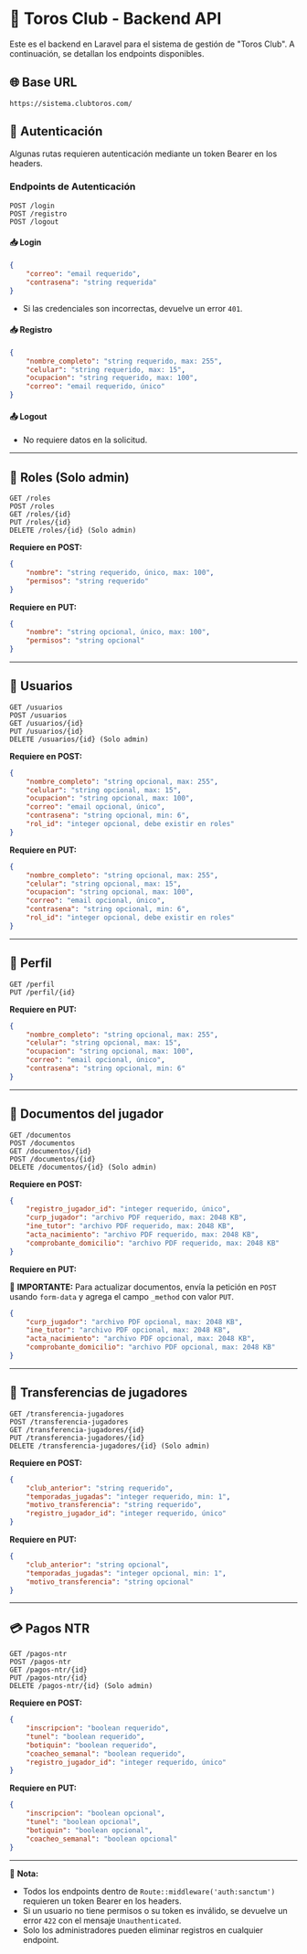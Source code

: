 # 📌 Toros Club - Backend API

Este es el backend en Laravel para el sistema de gestión de "Toros Club".
A continuación, se detallan los endpoints disponibles.

## 🌐 Base URL

```
https://sistema.clubtoros.com/
```

## 🔑 Autenticación

Algunas rutas requieren autenticación mediante un token Bearer en los headers.

### **Endpoints de Autenticación**

```
POST /login
POST /registro
POST /logout
```

#### 📥 **Login**

```json
{
    "correo": "email requerido",
    "contrasena": "string requerida"
}
```

-   Si las credenciales son incorrectas, devuelve un error `401`.

#### 📥 **Registro**

```json
{
    "nombre_completo": "string requerido, max: 255",
    "celular": "string requerido, max: 15",
    "ocupacion": "string requerido, max: 100",
    "correo": "email requerido, único"
}
```

#### 📤 **Logout**

-   No requiere datos en la solicitud.

---

## 📌 **Roles** (Solo admin)

```
GET /roles
POST /roles
GET /roles/{id}
PUT /roles/{id}
DELETE /roles/{id} (Solo admin)
```

**Requiere en POST:**

```json
{
    "nombre": "string requerido, único, max: 100",
    "permisos": "string requerido"
}
```

**Requiere en PUT:**

```json
{
    "nombre": "string opcional, único, max: 100",
    "permisos": "string opcional"
}
```

---

## 👥 **Usuarios**

```
GET /usuarios
POST /usuarios
GET /usuarios/{id}
PUT /usuarios/{id}
DELETE /usuarios/{id} (Solo admin)
```

**Requiere en POST:**

```json
{
    "nombre_completo": "string opcional, max: 255",
    "celular": "string opcional, max: 15",
    "ocupacion": "string opcional, max: 100",
    "correo": "email opcional, único",
    "contrasena": "string opcional, min: 6",
    "rol_id": "integer opcional, debe existir en roles"
}
```

**Requiere en PUT:**

```json
{
    "nombre_completo": "string opcional, max: 255",
    "celular": "string opcional, max: 15",
    "ocupacion": "string opcional, max: 100",
    "correo": "email opcional, único",
    "contrasena": "string opcional, min: 6",
    "rol_id": "integer opcional, debe existir en roles"
}
```

---

## 👤 **Perfil**

```
GET /perfil
PUT /perfil/{id}
```

**Requiere en PUT:**

```json
{
    "nombre_completo": "string opcional, max: 255",
    "celular": "string opcional, max: 15",
    "ocupacion": "string opcional, max: 100",
    "correo": "email opcional, único",
    "contrasena": "string opcional, min: 6"
}
```

---

## 📝 **Documentos del jugador**

```
GET /documentos
POST /documentos
GET /documentos/{id}
POST /documentos/{id}
DELETE /documentos/{id} (Solo admin)
```

**Requiere en POST:**

```json
{
    "registro_jugador_id": "integer requerido, único",
    "curp_jugador": "archivo PDF requerido, max: 2048 KB",
    "ine_tutor": "archivo PDF requerido, max: 2048 KB",
    "acta_nacimiento": "archivo PDF requerido, max: 2048 KB",
    "comprobante_domicilio": "archivo PDF requerido, max: 2048 KB"
}
```

**Requiere en PUT:**

🔹 **IMPORTANTE:** Para actualizar documentos, envía la petición en `POST` usando `form-data` y agrega el campo `_method` con valor `PUT`.

```json
{
    "curp_jugador": "archivo PDF opcional, max: 2048 KB",
    "ine_tutor": "archivo PDF opcional, max: 2048 KB",
    "acta_nacimiento": "archivo PDF opcional, max: 2048 KB",
    "comprobante_domicilio": "archivo PDF opcional, max: 2048 KB"
}
```

---

## 🔄 **Transferencias de jugadores**

```
GET /transferencia-jugadores
POST /transferencia-jugadores
GET /transferencia-jugadores/{id}
PUT /transferencia-jugadores/{id}
DELETE /transferencia-jugadores/{id} (Solo admin)
```

**Requiere en POST:**

```json
{
    "club_anterior": "string requerido",
    "temporadas_jugadas": "integer requerido, min: 1",
    "motivo_transferencia": "string requerido",
    "registro_jugador_id": "integer requerido, único"
}
```

**Requiere en PUT:**

```json
{
    "club_anterior": "string opcional",
    "temporadas_jugadas": "integer opcional, min: 1",
    "motivo_transferencia": "string opcional"
}
```

---

## 💳 **Pagos NTR**

```
GET /pagos-ntr
POST /pagos-ntr
GET /pagos-ntr/{id}
PUT /pagos-ntr/{id}
DELETE /pagos-ntr/{id} (Solo admin)
```

**Requiere en POST:**

```json
{
    "inscripcion": "boolean requerido",
    "tunel": "boolean requerido",
    "botiquin": "boolean requerido",
    "coacheo_semanal": "boolean requerido",
    "registro_jugador_id": "integer requerido, único"
}
```

**Requiere en PUT:**

```json
{
    "inscripcion": "boolean opcional",
    "tunel": "boolean opcional",
    "botiquin": "boolean opcional",
    "coacheo_semanal": "boolean opcional"
}
```

---

📌 **Nota:**

-   Todos los endpoints dentro de `Route::middleware('auth:sanctum')` requieren un token Bearer en los headers.
-   Si un usuario no tiene permisos o su token es inválido, se devuelve un error `422` con el mensaje `Unauthenticated`.
-   Solo los administradores pueden eliminar registros en cualquier endpoint.
